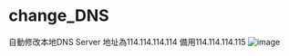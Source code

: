 # change_DNS

自動修改本地DNS Server 地址為114.114.114.114 備用114.114.114.115
![image](https://github.com/qoo7972365/change_DNS/blob/main/img/Snipaste_2021-07-30_18-25-10.jpg)
